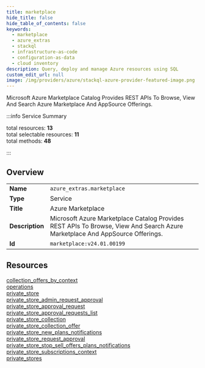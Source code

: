 ```yaml
---
title: marketplace
hide_title: false
hide_table_of_contents: false
keywords:
  - marketplace
  - azure_extras
  - stackql
  - infrastructure-as-code
  - configuration-as-data
  - cloud inventory
description: Query, deploy and manage Azure resources using SQL
custom_edit_url: null
image: /img/providers/azure/stackql-azure-provider-featured-image.png
---
```


Microsoft Azure Marketplace Catalog Provides REST APIs To Browse, View And Search Azure Marketplace And AppSource Offerings.  
    
:::info Service Summary

<div class="row">
<div class="providerDocColumn">
<span>total resources:&nbsp;<b>13</b></span><br />
<span>total selectable resources:&nbsp;<b>11</b></span><br />
<span>total methods:&nbsp;<b>48</b></span><br />
</div>
</div>

:::

## Overview
<table><tbody>
<tr><td><b>Name</b></td><td><code>azure_extras.marketplace</code></td></tr>
<tr><td><b>Type</b></td><td>Service</td></tr>
<tr><td><b>Title</b></td><td>Azure Marketplace</td></tr>
<tr><td><b>Description</b></td><td>Microsoft Azure Marketplace Catalog Provides REST APIs To Browse, View And Search Azure Marketplace And AppSource Offerings.</td></tr>
<tr><td><b>Id</b></td><td><code>marketplace:v24.01.00199</code></td></tr>
</tbody></table>

## Resources
<div class="row">
<div class="providerDocColumn">
<a href="/providers/azure_extras/marketplace/collection_offers_by_context/">collection_offers_by_context</a><br />
<a href="/providers/azure_extras/marketplace/operations/">operations</a><br />
<a href="/providers/azure_extras/marketplace/private_store/">private_store</a><br />
<a href="/providers/azure_extras/marketplace/private_store_admin_request_approval/">private_store_admin_request_approval</a><br />
<a href="/providers/azure_extras/marketplace/private_store_approval_request/">private_store_approval_request</a><br />
<a href="/providers/azure_extras/marketplace/private_store_approval_requests_list/">private_store_approval_requests_list</a><br />
<a href="/providers/azure_extras/marketplace/private_store_collection/">private_store_collection</a><br />
</div>
<div class="providerDocColumn">
<a href="/providers/azure_extras/marketplace/private_store_collection_offer/">private_store_collection_offer</a><br />
<a href="/providers/azure_extras/marketplace/private_store_new_plans_notifications/">private_store_new_plans_notifications</a><br />
<a href="/providers/azure_extras/marketplace/private_store_request_approval/">private_store_request_approval</a><br />
<a href="/providers/azure_extras/marketplace/private_store_stop_sell_offers_plans_notifications/">private_store_stop_sell_offers_plans_notifications</a><br />
<a href="/providers/azure_extras/marketplace/private_store_subscriptions_context/">private_store_subscriptions_context</a><br />
<a href="/providers/azure_extras/marketplace/private_stores/">private_stores</a><br />
</div>
</div>
